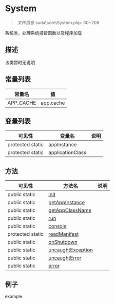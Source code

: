 #  System 

> *文件信息* suda\core\System.php: 30~208


系统类，处理系统报错函数以及程序加载


## 描述



该类暂时无说明
## 常量列表
| 常量名  |  值|
|--------|----|
|APP_CACHE | app.cache | 


## 变量列表
| 可见性 |  变量名   | 说明 |
|--------|----|------|
| protected  static  | appInstance | | 
| protected  static  | applicationClass | | 

## 方法

| 可见性 | 方法名 | 说明 |
|--------|-------|------|
|  public  static|[init](System/init.md) |  |
|  public  static|[getAppInstance](System/getAppInstance.md) |  |
|  public  static|[getAppClassName](System/getAppClassName.md) |  |
|  public  static|[run](System/run.md) |  |
|  public  static|[console](System/console.md) |  |
|  protected  static|[readManifast](System/readManifast.md) |  |
|  public  static|[onShutdown](System/onShutdown.md) |  |
|  public  static|[uncaughtException](System/uncaughtException.md) |  |
|  public  static|[uncaughtError](System/uncaughtError.md) |  |
|  public  static|[error](System/error.md) |  |
 

## 例子

example